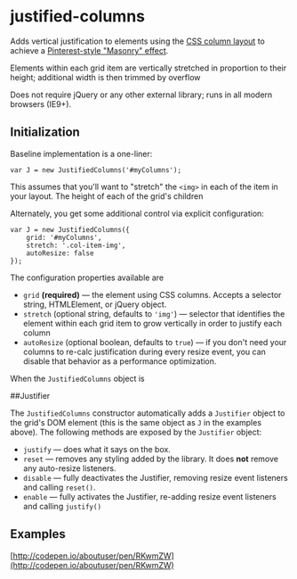 # justified-columns
Adds vertical justification to elements using the [CSS column layout](https://developer.mozilla.org/en-US/docs/Web/CSS/CSS_Columns/Using_multi-column_layouts) to achieve a [Pinterest-style "Masonry" effect](https://css-tricks.com/seamless-responsive-photo-grid/).

Elements within each grid item are vertically stretched in proportion to their height; additional width is then trimmed by overflow

Does not require jQuery or any other external library; runs in all modern browsers (IE9+). 

## Initialization

Baseline implementation is a one-liner:

```
var J = new JustifiedColumns('#myColumns');
```

This assumes that you'll want to "stretch" the `<img>` in each of the item in your layout.  The height of each of the grid's children

Alternately, you get some additional control via explicit configuration:

```
var J = new JustifiedColumns({
	grid: '#myColumns',
	stretch: '.col-item-img',
	autoResize: false
});
```

The configuration properties available are

* `grid` **(required)** &mdash; the element using CSS columns. Accepts a selector string, HTMLElement, or jQuery object.
* `stretch` (optional string, defaults to `'img'`) &mdash; selector that identifies the element within each grid item to grow vertically in order to justify each column
* `autoResize` (optional boolean, defaults to `true`) &mdash; if you don't need your columns to re-calc justification during every resize event, you can disable that behavior as a performance optimization.

When the `JustifiedColumns` object is 

##Justifier

The `JustifiedColumns` constructor automatically adds a `Justifier` object to the grid's DOM element (this is the same object as `J` in the examples above).  The following methods are exposed by the `Justifier` object:

* `justify` &mdash; does what it says on the box.
* `reset` &mdash; removes any styling added by the library. It does **not** remove any auto-resize listeners.
* `disable` &mdash; fully deactivates the Justifier, removing resize event listeners and calling `reset()`.
* `enable` &mdash; fully activates the Justifier, re-adding resize event listeners and calling `justify()`

## Examples
[http://codepen.io/aboutuser/pen/RKwmZW](http://codepen.io/aboutuser/pen/RKwmZW)